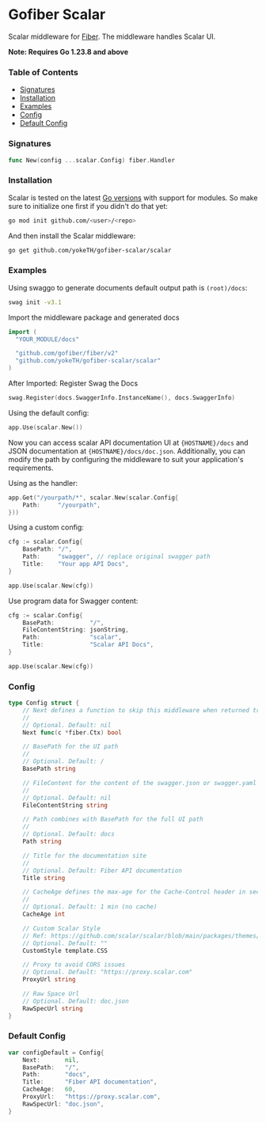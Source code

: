 # Gofiber Scalar

Scalar middleware for [Fiber](https://github.com/gofiber/fiber). The middleware handles Scalar UI.

**Note: Requires Go 1.23.8 and above**

### Table of Contents
- [Signatures](#signatures)
- [Installation](#installation)
- [Examples](#examples)
- [Config](#config)
- [Default Config](#default-config)

### Signatures
```go
func New(config ...scalar.Config) fiber.Handler
```

### Installation
Scalar is tested on the latest [Go versions](https://golang.org/dl/) with support for modules. So make sure to initialize one first if you didn't do that yet:
```bash
go mod init github.com/<user>/<repo>
```
And then install the Scalar middleware:
```bash
go get github.com/yokeTH/gofiber-scalar/scalar
```

### Examples
Using swaggo to generate documents default output path is `(root)/docs`:
```bash
swag init -v3.1
```

Import the middleware package and generated docs
```go
import (
  "YOUR_MODULE/docs"

  "github.com/gofiber/fiber/v2"
  "github.com/yokeTH/gofiber-scalar/scalar"
)
```

After Imported:
Register Swag the Docs
```go
swag.Register(docs.SwaggerInfo.InstanceName(), docs.SwaggerInfo)
```

Using the default config:
```go
app.Use(scalar.New())
```
Now you can access scalar API documentation UI at `{HOSTNAME}/docs` and JSON documentation at `{HOSTNAME}/docs/doc.json`. Additionally, you can modify the path by configuring the middleware to suit your application's requirements.

Using as the handler:

```go
app.Get("/yourpath/*", scalar.New(scalar.Config{
	Path:     "/yourpath",
}))
```

Using a custom config:
```go
cfg := scalar.Config{
    BasePath: "/",
    Path:     "swagger", // replace original swagger path
    Title:    "Your app API Docs",
}

app.Use(scalar.New(cfg))
```

Use program data for Swagger content:
```go
cfg := scalar.Config{
    BasePath:          "/",
    FileContentString: jsonString,
    Path:              "scalar",
    Title:             "Scalar API Docs",
}

app.Use(scalar.New(cfg))
```

### Config
```go
type Config struct {
	// Next defines a function to skip this middleware when returned true.
	//
	// Optional. Default: nil
	Next func(c *fiber.Ctx) bool

	// BasePath for the UI path
	//
	// Optional. Default: /
	BasePath string

	// FileContent for the content of the swagger.json or swagger.yaml file.
	//
	// Optional. Default: nil
	FileContentString string

	// Path combines with BasePath for the full UI path
	//
	// Optional. Default: docs
	Path string

	// Title for the documentation site
	//
	// Optional. Default: Fiber API documentation
	Title string

	// CacheAge defines the max-age for the Cache-Control header in seconds.
	//
	// Optional. Default: 1 min (no cache)
	CacheAge int

	// Custom Scalar Style
	// Ref: https://github.com/scalar/scalar/blob/main/packages/themes/src/variables.css
	// Optional. Default: ""
	CustomStyle template.CSS

	// Proxy to avoid CORS issues
	// Optional. Default: "https://proxy.scalar.com"
	ProxyUrl string

	// Raw Space Url
	// Optional. Default: doc.json
	RawSpecUrl string
}
```

### Default Config
```go
var configDefault = Config{
	Next:       nil,
	BasePath:   "/",
	Path:       "docs",
	Title:      "Fiber API documentation",
	CacheAge:   60,
	ProxyUrl:   "https://proxy.scalar.com",
	RawSpecUrl: "doc.json",
}
```
